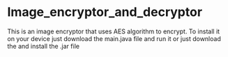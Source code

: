 # Image_encryptor_and_decryptor
 This is an image encryptor that uses AES algorithm to encrypt.
To install it on your device just download the main.java file and run it or just download the and install the .jar file
